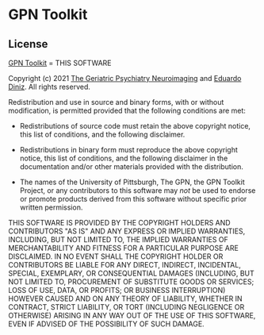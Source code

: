 # GPN Toolkit

## License

[GPN Toolkit][GPNTk] = THIS SOFTWARE

Copyright (c) 2021 [The Geriatric Psychiatry Neuroimaging][GPN] and
[Eduardo Diniz][ED]. All rights reserved.


Redistribution and use in source and binary forms, with or without modification,
is permitted provided that the following conditions are met:

* Redistributions of source code must retain the above copyright notice,
  this list of conditions, and the following disclaimer.

* Redistributions in binary form must reproduce the above copyright notice,
  this list of conditions, and the following disclaimer in the documentation
  and/or other materials provided with the distribution.

* The names of the University of Pittsburgh, The GPN, the GPN Toolkit Project,
  or any contributors to this software may *not* be used to endorse or promote
  products derived from this software without specific prior written permission.

THIS SOFTWARE IS PROVIDED BY THE COPYRIGHT HOLDERS AND CONTRIBUTORS
"AS IS" AND ANY EXPRESS OR IMPLIED WARRANTIES, INCLUDING, BUT NOT LIMITED TO,
THE IMPLIED WARRANTIES OF MERCHANTABILITY AND FITNESS FOR A PARTICULAR PURPOSE
ARE DISCLAIMED. IN NO EVENT SHALL THE COPYRIGHT HOLDER OR CONTRIBUTORS BE LIABLE
FOR ANY DIRECT, INDIRECT, INCIDENTAL, SPECIAL, EXEMPLARY, OR CONSEQUENTIAL DAMAGES
(INCLUDING, BUT NOT LIMITED TO, PROCUREMENT OF SUBSTITUTE GOODS OR SERVICES; LOSS
OF USE, DATA, OR PROFITS; OR BUSINESS INTERRUPTION) HOWEVER CAUSED AND ON ANY
THEORY OF LIABILITY, WHETHER IN CONTRACT, STRICT LIABILITY, OR TORT (INCLUDING
NEGLIGENCE OR OTHERWISE) ARISING IN ANY WAY OUT OF THE USE OF THIS SOFTWARE,
EVEN IF ADVISED OF THE POSSIBILITY OF SUCH DAMAGE.

<!-- References -->
[GPN]:   https://gpn.pitt.edu/
[GPNTk]: https://github.com/gpnlab/gpntk
[ED]:    https://www.github.com/eduardojdiniz
